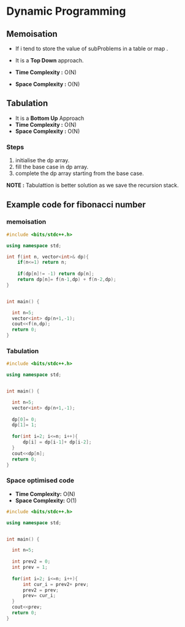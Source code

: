 # Dynamic Programming 

## Memoisation 
* If i tend to store the value of subProblems in a table or map .
* It is a **Top Down** approach.

* **Time Complexity :** O(N)
* **Space Complexity :** O(N)

## Tabulation

* It is a **Bottom Up** Approach 
* **Time Complexity :** O(N)
* **Space Complexity :** O(N)

### Steps
1. initialise the dp array.
2. fill the base case in dp array.
3. complete the dp array starting from the base case.

**NOTE :** Tabulattion is better solution as we save the recursion stack.

## Example code for fibonacci number

### memoisation 
```cpp
#include <bits/stdc++.h>

using namespace std;

int f(int n, vector<int>& dp){
    if(n<=1) return n;
    
    if(dp[n]!= -1) return dp[n];
    return dp[n]= f(n-1,dp) + f(n-2,dp);
}


int main() {

  int n=5;
  vector<int> dp(n+1,-1);
  cout<<f(n,dp);
  return 0;
}
```

### Tabulation

```cpp
#include <bits/stdc++.h>

using namespace std;


int main() {

  int n=5;
  vector<int> dp(n+1,-1);
  
  dp[0]= 0;
  dp[1]= 1;
  
  for(int i=2; i<=n; i++){
      dp[i] = dp[i-1]+ dp[i-2];
  }
  cout<<dp[n];
  return 0;
}
```

### Space optimised code
* **Time Complexity:** O(N)
* **Space Complexity:** O(1)
```cpp
#include <bits/stdc++.h>

using namespace std;


int main() {

  int n=5;
  
  int prev2 = 0;
  int prev = 1;
  
  for(int i=2; i<=n; i++){
      int cur_i = prev2+ prev;
      prev2 = prev;
      prev= cur_i;
  }
  cout<<prev;
  return 0;
}

```
